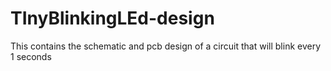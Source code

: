# TInyBlinkingLEd-design
This contains the schematic and pcb design of a circuit that will blink every 1 seconds
